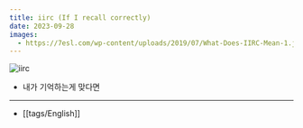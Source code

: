 ```yaml
---
title: iirc (If I recall correctly)
date: 2023-09-28
images:
  - https://7esl.com/wp-content/uploads/2019/07/What-Does-IIRC-Mean-1.jpg
---
```


![iirc](https://7esl.com/wp-content/uploads/2019/07/What-Does-IIRC-Mean-1.jpg)

- 내가 기억하는게 맞다면
---
- [[tags/English]]
